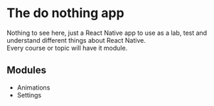 # The do nothing app

Nothing to see here, just a React Native app to use as a lab, test and understand different things about React Native.<br/>Every course or topic will have it module.

## Modules

- Animations
- Settings
